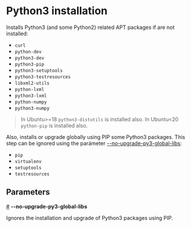 # Python3 installation

Installs Python3 (and some Python2) related APT packages if are not installed:

- `curl`
- `python-dev`
- `python3-dev`
- `python3-pip`
- `python3-setuptools`
- `python3-testresources`
- `libxml2-utils`
- `python-lxml`
- `python3-lxml`
- `python-numpy`
- `python3-numpy`

> In Ubuntu>=18 `python3-distutils` is installed also.
> In Ubuntu<20 `python-pip` is installed also.

Also, installs or upgrade globally using PIP some Python3 packages. This step can be ignored using the parámeter [--no-upgrade-py3-global-libs](#no-upgrade-py3-global-libs):

- `pip`
- `virtualenv`
- `setuptools`
- `testresources`


## Parameters

<a name="no-upgrade-py3-global-libs" href="#no-upgrade-py3-global-libs">#</a> <b>--no-upgrade-py3-global-libs</b>

Ignores the installation and upgrade of Python3 packages using PIP.
